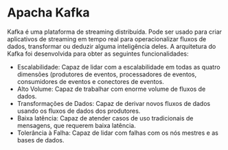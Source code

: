 # Apacha Kafka

Kafka é uma plataforma de streaming distribuída. Pode ser usado para criar aplicativos de streaming em tempo real para operacionalizar fluxos de dados, transformar ou deduzir alguma inteligência deles. A arquitetura do Kafka foi desenvolvida para obter as seguintes funcionalidades: 

- Escalabilidade: Capaz de lidar com a escalabilidade em todas as quatro dimensões (produtores de eventos, processadores de eventos, consumidores de eventos e conectores de eventos.
- Alto Volume: Capaz de trabalhar com enorme volume de fluxos de dados.
- Transformações de Dados: Capaz de derivar novos fluxos de dados usando os fluxos de dados dos produtores.
- Baixa latência: Capaz de atender casos de uso tradicionais de mensagens, que requerem baixa latência.
- Tolerância à Falha: Capaz de lidar com falhas com os nós mestres e as bases de dados.

